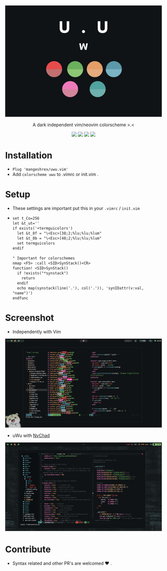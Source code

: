<p align-"center"> 
	<img src="assets/uwu.png" alt="uwu colorscheme">
</p>
<p align="center">
A dark independent vim/neovim colorscheme >.< 
</p>

<p align="center"> 
<img src="https://img.shields.io/github/stars/Mangeshrex/uwu.vim?color=d3869b&labelColor=2F3131&style=for-the-badge"> <img src="https://img.shields.io/github/issues/Mangeshrex/uwu.vim?color=e7ac7e&labelColor=2F3131&style=for-the-badge"> </a> 
<img src="https://img.shields.io/static/v1?label=license&message=MIT&color=5b98a9&labelColor=2F3131&style=for-the-badge"> 
<img src="https://img.shields.io/github/forks/Mangeshrex/uwu.vim?color=e74c4c&labelColor=2F3131&style=for-the-badge"> 
</p> 

# Installation 
- ```Plug 'mangeshrex/uwu.vim' ``` 
- Add ```colorscheme uwu``` to .vimrc or init.vim . 

# Setup 
- These settings are important put this in your ```.vimrc``` / ```init.vim```
- ``` 
  set t_Co=256
  let &t_ut=''
  if exists('+termguicolors')
    let &t_8f = "\<Esc>[38;2;%lu;%lu;%lum"
    let &t_8b = "\<Esc>[48;2;%lu;%lu;%lum"
    set termguicolors
  endif

  " Important for colorschemes
  nmap <F5> :call <SID>SynStack()<CR>
  function! <SID>SynStack()
    if !exists("*synstack")
      return
    endif
    echo map(synstack(line('.'), col('.')), 'synIDattr(v:val, "name")')
  endfunc 

# Screenshot 
- Independently with Vim 
<img src="assets/uwu-vim.png" alt="uwu with vim"> 

- uWu with <a href="https://github.com/NvChad/NvChad">NvChad</a> 
<img src="assets/uwu-nvchad.png" alt="uwu colors with nvchad"> 

# Contribute 
- Syntax related and other PR's are welcomed  ❤️ .

